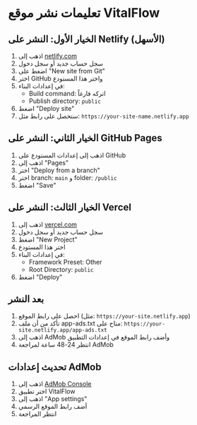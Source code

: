 # تعليمات نشر موقع VitalFlow

## الخيار الأول: النشر على Netlify (الأسهل)

1. اذهب إلى [netlify.com](https://netlify.com)
2. سجل حساب جديد أو سجل دخول
3. اضغط على "New site from Git"
4. اختر GitHub واختر هذا المستودع
5. في إعدادات البناء:
   - Build command: اتركه فارغاً
   - Publish directory: `public`
6. اضغط "Deploy site"
7. ستحصل على رابط مثل: `https://your-site-name.netlify.app`

## الخيار الثاني: النشر على GitHub Pages

1. اذهب إلى إعدادات المستودع على GitHub
2. اذهب إلى "Pages"
3. اختر "Deploy from a branch"
4. اختر branch: `main` و folder: `/public`
5. اضغط "Save"

## الخيار الثالث: النشر على Vercel

1. اذهب إلى [vercel.com](https://vercel.com)
2. سجل حساب جديد أو سجل دخول
3. اضغط "New Project"
4. اختر هذا المستودع
5. في إعدادات البناء:
   - Framework Preset: Other
   - Root Directory: `public`
6. اضغط "Deploy"

## بعد النشر

1. احصل على رابط الموقع (مثل: `https://your-site.netlify.app`)
2. تأكد من أن ملف app-ads.txt متاح على: `https://your-site.netlify.app/app-ads.txt`
3. اذهب إلى AdMob وأضف رابط الموقع في إعدادات التطبيق
4. انتظر 24-48 ساعة لمراجعة AdMob

## تحديث إعدادات AdMob

1. اذهب إلى [AdMob Console](https://admob.google.com)
2. اختر تطبيق VitalFlow
3. اذهب إلى "App settings"
4. أضف رابط الموقع الرسمي
5. انتظر المراجعة 